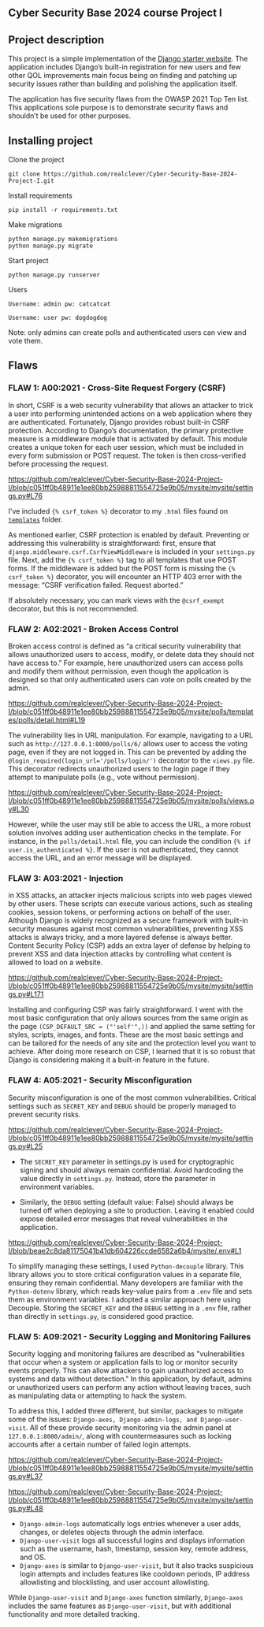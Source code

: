 ## Cyber Security Base 2024 course Project I

## Project description 

This project is a simple implementation of the [Django starter website](https://docs.djangoproject.com/en/5.1/intro/tutorial01/). The application includes Django’s built-in registration for new users and few other QOL improvements main focus being on finding and patching up security issues rather than building and polishing the application itself.

  The application has five security flaws from the OWASP 2021 Top Ten list. This applications sole purpose is to demonstrate security flaws and shouldn’t be used for other purposes. 


## Installing project

Clone the project

```
git clone https://github.com/realclever/Cyber-Security-Base-2024-Project-I.git
```
Install requirements

```
pip install -r requirements.txt
```

Make migrations

```
python manage.py makemigrations
python manage.py migrate
```

Start project

```
python manage.py runserver
```

Users

```Username: admin pw: catcatcat```

```Username: user pw: dogdogdog```

Note: only admins can create polls and authenticated users can view and vote them.

## Flaws

### FLAW 1: A00:2021 - Cross-Site Request Forgery (CSRF)

In short, CSRF is a web security vulnerability that allows an attacker to trick a user into performing unintended actions on a web application where they are authenticated. Fortunately, Django provides robust built-in CSRF protection. According to Django’s documentation, the primary protective measure is a middleware module that is activated by default. This module creates a unique token for each user session, which must be included in every form submission or POST request. The token is then cross-verified before processing the request.

https://github.com/realclever/Cyber-Security-Base-2024-Project-I/blob/c051ff0b48911e1ee80bb25988811554725e9b05/mysite/mysite/settings.py#L76

I've included ```{% csrf_token %}``` decorator to my ```.html``` files found on [```templates```](https://github.com/realclever/Cyber-Security-Base-2024-Project-I/tree/main/mysite/polls/templates) folder.


As mentioned earlier, CSRF protection is enabled by default. Preventing or addressing this vulnerability is straightforward: first, ensure that ```django.middleware.csrf.CsrfViewMiddleware``` is included in your ```settings.py``` file. Next, add the ```{% csrf_token %}``` tag to all templates that use POST forms. If the middleware is added but the POST form is missing the ```{% csrf_token %}``` decorator, you will encounter an HTTP 403 error with the message: “CSRF verification failed. Request aborted.”

If absolutely necessary, you can mark views with the ```@csrf_exempt``` decorator, but this is not recommended.

### FLAW 2: A02:2021 - Broken Access Control

Broken access control is defined as “a critical security vulnerability that allows unauthorized users to access, modify, or delete data they should not have access to.” For example, here unauthorized users can access polls and modify them without permission, even though the application is designed so that only authenticated users can vote on polls created by the admin.

https://github.com/realclever/Cyber-Security-Base-2024-Project-I/blob/c051ff0b48911e1ee80bb25988811554725e9b05/mysite/polls/templates/polls/detail.html#L19

The vulnerability lies in URL manipulation. For example, navigating to a URL such as ```http://127.0.0.1:8000/polls/6/``` allows user to access the voting page, even if they are not logged in. This can be prevented by adding the ```@login_required(login_url='/polls/login/')``` decorator to the ```views.py``` file. This decorator redirects unauthorized users to the login page if they attempt to manipulate polls (e.g., vote without permission).

https://github.com/realclever/Cyber-Security-Base-2024-Project-I/blob/c051ff0b48911e1ee80bb25988811554725e9b05/mysite/polls/views.py#L30

However, while the user may still be able to access the URL, a more robust solution involves adding user authentication checks in the template. For instance, in the ```polls/detail.html``` file, you can include the condition ```{% if user.is_authenticated %}```. If the user is not authenticated, they cannot access the URL, and an error message will be displayed.

### FLAW 3: A03:2021 - Injection

in XSS attacks, an attacker injects malicious scripts into web pages viewed by other users. These scripts can execute various actions, such as stealing cookies, session tokens, or performing actions on behalf of the user. Although Django is widely recognized as a secure framework with built-in security measures against most common vulnerabilities, preventing XSS attacks is always tricky, and a more layered defense is always better.
Content Security Policy (CSP) adds an extra layer of defense by helping to prevent XSS and data injection attacks by controlling what content is allowed to load on a website.

https://github.com/realclever/Cyber-Security-Base-2024-Project-I/blob/c051ff0b48911e1ee80bb25988811554725e9b05/mysite/mysite/settings.py#L171

Installing and configuring CSP was fairly straightforward. I went with the most basic configuration that only allows sources from the same origin as the page ```(CSP_DEFAULT_SRC = ("'self'",))``` and applied the same setting for styles, scripts, images, and fonts. These are the most basic settings and can be tailored for the needs of any site and the protection level you want to achieve. After doing more research on CSP, I learned that it is so robust that Django is considering making it a built-in feature in the future.

### FLAW 4: A05:2021 - Security Misconfiguration

Security misconfiguration is one of the most common vulnerabilities. Critical settings such as ```SECRET_KEY``` and ```DEBUG``` should be properly managed to prevent security risks.

https://github.com/realclever/Cyber-Security-Base-2024-Project-I/blob/c051ff0b48911e1ee80bb25988811554725e9b05/mysite/mysite/settings.py#L25

- The ```SECRET_KEY``` parameter in settings.py is used for cryptographic signing and should always remain confidential. Avoid hardcoding the value directly in ```settings.py```. Instead, store the parameter in environment variables.

- Similarly, the ```DEBUG``` setting (default value: False) should always be turned off when deploying a site to production. Leaving it enabled could expose detailed error messages that reveal vulnerabilities in the application.

https://github.com/realclever/Cyber-Security-Base-2024-Project-I/blob/beae2c8da81175041b41db604226ccde6582a6b4/mysite/.env#L1

To simplify managing these settings, I used ```Python-decouple``` library. This library allows you to store critical configuration values in a separate file, ensuring they remain confidential. Many developers are familiar with the ```Python-dotenv``` library, which reads key-value pairs from a ```.env``` file and sets them as environment variables. I adopted a similar approach here using Decouple. Storing the ```SECRET_KEY``` and the ```DEBUG``` setting in a ```.env``` file, rather than directly in ```settings.py```, is considered good practice.


### FLAW 5: A09:2021 - Security Logging and Monitoring Failures

Security logging and monitoring failures are described as "vulnerabilities that occur when a system or application fails to log or monitor security events properly. This can allow attackers to gain unauthorized access to systems and data without detection." In this application, by default, admins or unauthorized users can perform any action without leaving traces, such as manipulating data or attempting to hack the system.

To address this, I added three different, but similar, packages to mitigate some of the issues: ```Django-axes, Django-admin-logs, and Django-user-visit```. All of these provide security monitoring via the admin panel at ```127.0.0.1:8000/admin/```, along with countermeasures such as locking accounts after a certain number of failed login attempts.

https://github.com/realclever/Cyber-Security-Base-2024-Project-I/blob/c051ff0b48911e1ee80bb25988811554725e9b05/mysite/mysite/settings.py#L37

https://github.com/realclever/Cyber-Security-Base-2024-Project-I/blob/c051ff0b48911e1ee80bb25988811554725e9b05/mysite/mysite/settings.py#L48

- ```Django-admin-logs``` automatically logs entries whenever a user adds, changes, or deletes objects through the admin interface.
- ```Django-user-visit``` logs all successful logins and displays information such as the username, hash, timestamp, session key, remote address, and OS.
- ```Django-axes``` is similar to ```Django-user-visit```, but it also tracks suspicious login attempts and includes features like cooldown periods, IP address allowlisting and blocklisting, and user account allowlisting.

While ```Django-user-visit``` and ```Django-axes``` function similarly, ```Django-axes``` includes the same features as ```Django-user-visit```, but with additional functionality and more detailed tracking.
